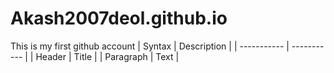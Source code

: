 # Akash2007deol.github.io
This is my first github account
	| Syntax | Description |
| ----------- | ----------- |
| Header | Title |
| Paragraph | Text |
